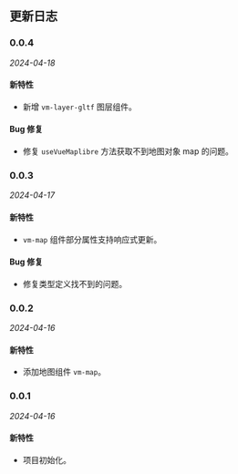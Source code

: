 <!--
 * @Author: zouyaoji@https://github.com/zouyaoji
 * @Date: 2024-04-17 10:22:05
 * @Description: Do not edit
 * @LastEditors: zouyaoji 370681295@qq.com
 * @LastEditTime: 2024-04-18 00:25:24
 * @FilePath: \vue-maplibre\CHANGELOG.zh-CN.md
-->

## 更新日志

### 0.0.4

_2024-04-18_

#### 新特性

- 新增 `vm-layer-gltf` 图层组件。

#### Bug 修复

- 修复 `useVueMaplibre` 方法获取不到地图对象 map 的问题。

### 0.0.3

_2024-04-17_

#### 新特性

- `vm-map` 组件部分属性支持响应式更新。

#### Bug 修复

- 修复类型定义找不到的问题。

### 0.0.2

_2024-04-16_

#### 新特性

- 添加地图组件 `vm-map`。

### 0.0.1

_2024-04-16_

#### 新特性

- 项目初始化。
